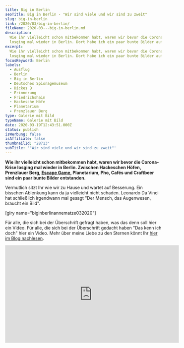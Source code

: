 ```yaml
---
title: Big in Berlin
seoTitle: Big in Berlin - "Wir sind viele und wir sind zu zweit"
slug: big-in-berlin
link: /2020/03/big-in-berlin/
fileName: 2020-03---big-in-berlin.md
description:
  Wie ihr vielleicht schon mitbekommen habt, waren wir bevor die Corona-Krise
  losging mal wieder in Berlin. Dort habe ich ein paar bunte Bilder aufgenommen.
excerpt:
  Wie ihr vielleicht schon mitbekommen habt, waren wir bevor die Corona-Krise
  losging mal wieder in Berlin. Dort habe ich ein paar bunte Bilder aufgenommen.
focusKeyword: Berlin
labels:
  - Ausflug
  - Berlin
  - Big in Berlin
  - Deutsches Spionagemuseum
  - Dickes B
  - Erinnerung
  - Friedrichshain
  - Hackesche Höfe
  - Planetarium
  - Prenzlauer Berg
type: Galerie mit Bild
typeName: Galerie mit Bild
date: 2020-03-19T12:43:51.000Z
status: publish
isWerbung: false
isAffiliate: false
thumbnailId: "28713"
subTitle: '"Wir sind viele und wir sind zu zweit"'
---
```


<strong>Wie ihr vielleicht schon mitbekommen habt, waren wir bevor die
Corona-Krise losging mal wieder in Berlin. Zwischen Hackeschen Höfen, Prenzlauer
Berg, [Escape Game](/2020/03/futurium-berlin/), Planetarium, Pho, Cafés und
Craftbeer sind ein paar bunte Bilder entstanden.</strong>

Vermutlich sitzt Ihr wie wir zu Hause und wartet auf Besserung. Ein bisschen
Ablenkung kann da ja vielleicht nicht schaden. Leonardo Da Vinci hat schließlich
irgendwann mal gesagt "Der Mensch, das Augenwesen, braucht ein Bild".

[glry name="biginberlinannematze032020"]

Für alle, die sich bei der Überschrift gefragt haben, was das denn soll hier ein
Video. Für alle, die sich bei der Überschrift gedacht haben "Das kenn ich doch"
hier ein Video. Mehr über meine Liebe zu den Sternen könnt Ihr
[hier im Blog nachlesen](/2014/09/flucht-in-die-flucht/).

<iframe src="https://www.youtube.com/embed/C55Yxsc8Mak" width="560" height="315" frameborder="0" allowfullscreen="allowfullscreen"></iframe>
